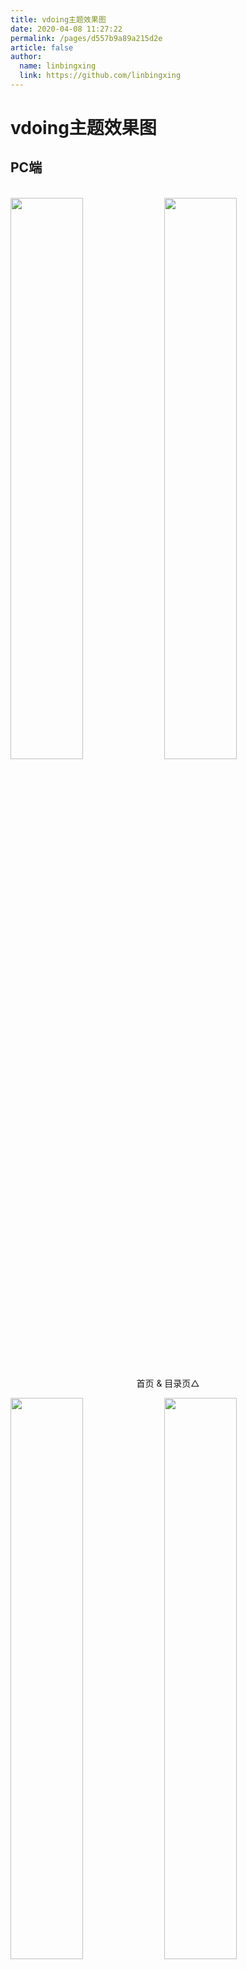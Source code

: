 ```yaml
---
title: vdoing主题效果图
date: 2020-04-08 11:27:22
permalink: /pages/d557b9a89a215d2e
article: false
author: 
  name: linbingxing
  link: https://github.com/linbingxing
---
```


# vdoing主题效果图

## PC端

<br/>
<img src="https://cdn.jsdelivr.net/gh/linbingxing/image_store/blog/20200408125410.png" style="width:48%;"/>
<img src="https://cdn.jsdelivr.net/gh/linbingxing/image_store/blog/20200408120138.png"  style="width:48%;" />
<p align="center">首页 & 目录页△</p>
<img src="https://cdn.jsdelivr.net/gh/linbingxing/image_store/blog/20200408120144.png"  style="width:48%;" />
<img src="https://cdn.jsdelivr.net/gh/linbingxing/image_store/blog/20200408120145.png"  style="width:48%;" />
<p align="center">文章详情页 & 时间轴页△</p>

## 首页个性化大图

<br/>
<img src="https://cdn.jsdelivr.net/gh/linbingxing/image_store/blog/20200408125412.png" />
<p align="center">首页个性化大图△</p>

## 深色模式和阅读模式

<br/>
<img src="https://cdn.jsdelivr.net/gh/linbingxing/image_store/blog/20200408125408.png"  style="width:48%;" />
<img src="https://cdn.jsdelivr.net/gh/linbingxing/image_store/blog/20200408120139.png"  style="width:48%;" />
<p align="center">深色模式△</p>
<img src="https://cdn.jsdelivr.net/gh/linbingxing/image_store/blog/20200408125409.png"  style="width:48%;" />
<img src="https://cdn.jsdelivr.net/gh/linbingxing/image_store/blog/20200408120143.png"  style="width:48%;" />
<p align="center">阅读模式△</p>

## 移动端

<br/>
<img src="https://cdn.jsdelivr.net/gh/linbingxing/image_store/blog/20200408120606.png" style="width:24%;" />
<img src="https://cdn.jsdelivr.net/gh/linbingxing/image_store/blog/20200408120147.png" style="width:24%;" />
<img src="https://cdn.jsdelivr.net/gh/linbingxing/image_store/blog/20200408120148.png" style="width:24%;" />
<img src="https://cdn.jsdelivr.net/gh/linbingxing/image_store/blog/20200408130831.png" style="width:24%;" />
<p align="center">移动端效果△</p>

<style scoped>
    /* .content__default img{border: 1px solid #ccc;} */
</style>

